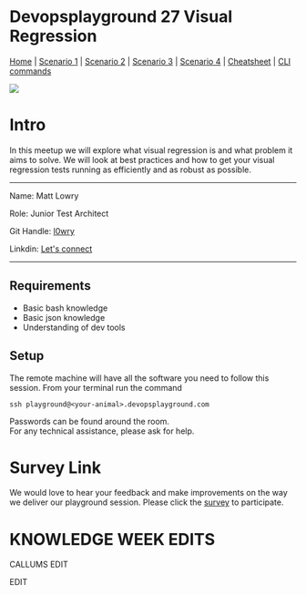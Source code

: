 # Devopsplayground 27 Visual Regression

[Home](README.md) | 
[Scenario 1](docs/scenario1.md) |
[Scenario 2](docs/scenario2.md) |
[Scenario 3](docs/scenario3.md) |
[Scenario 4](docs/scenario4.md) |
[Cheatsheet](docs/cheatsheet.md) |
[CLI commands](docs/cli-commands.md) 

![](https://i.imgur.com/3jQXR48.png)

# Intro 
In this meetup we will explore what visual regression is and what problem it aims to solve.
We will look at best practices and how to get your visual regression tests running as efficiently and as robust as possible.

---------------------------------

Name: Matt Lowry

Role: Junior Test Architect

Git Handle: [l0wry](https://github.com/l0wry)

Linkdin: [Let's connect](https://www.linkedin.com/in/matthewlowry92/)

------
## Requirements
- Basic bash knowledge
- Basic json knowledge
- Understanding of dev tools

## Setup
The remote machine will have all the software you need to follow this session.
From your terminal run the command 

    ssh playground@<your-animal>.devopsplayground.com

Passwords can be found around the room.    
For any technical assistance, please ask for help. 


# Survey Link
We would love to hear your feedback and make improvements on the way we deliver our playground session. Please click the [survey](https://qabook.typeform.com/to/Ijm7N1
) to participate.

# KNOWLEDGE WEEK EDITS
CALLUMS EDIT

EDIT
